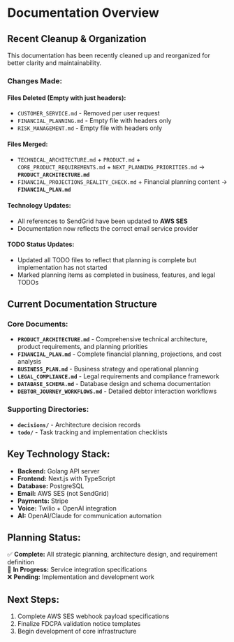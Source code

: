 # Documentation Overview

## Recent Cleanup & Organization

This documentation has been recently cleaned up and reorganized for better clarity and maintainability.

### Changes Made:

#### Files Deleted (Empty with just headers):
- `CUSTOMER_SERVICE.md` - Removed per user request
- `FINANCIAL_PLANNING.md` - Empty file with headers only
- `RISK_MANAGEMENT.md` - Empty file with headers only

#### Files Merged:
- `TECHNICAL_ARCHITECTURE.md` + `PRODUCT.md` + `CORE_PRODUCT_REQUIREMENTS.md` + `NEXT_PLANNING_PRIORITIES.md` → **`PRODUCT_ARCHITECTURE.md`**
- `FINANCIAL_PROJECTIONS_REALITY_CHECK.md` + Financial planning content → **`FINANCIAL_PLAN.md`**

#### Technology Updates:
- All references to SendGrid have been updated to **AWS SES**
- Documentation now reflects the correct email service provider

#### TODO Status Updates:
- Updated all TODO files to reflect that planning is complete but implementation has not started
- Marked planning items as completed in business, features, and legal TODOs

## Current Documentation Structure

### Core Documents:
- **`PRODUCT_ARCHITECTURE.md`** - Comprehensive technical architecture, product requirements, and planning priorities
- **`FINANCIAL_PLAN.md`** - Complete financial planning, projections, and cost analysis
- **`BUSINESS_PLAN.md`** - Business strategy and operational planning
- **`LEGAL_COMPLIANCE.md`** - Legal requirements and compliance framework
- **`DATABASE_SCHEMA.md`** - Database design and schema documentation
- **`DEBTOR_JOURNEY_WORKFLOWS.md`** - Detailed debtor interaction workflows

### Supporting Directories:
- **`decisions/`** - Architecture decision records
- **`todo/`** - Task tracking and implementation checklists

## Key Technology Stack:
- **Backend:** Golang API server
- **Frontend:** Next.js with TypeScript
- **Database:** PostgreSQL
- **Email:** AWS SES (not SendGrid)
- **Payments:** Stripe
- **Voice:** Twilio + OpenAI integration
- **AI:** OpenAI/Claude for communication automation

## Planning Status:
✅ **Complete:** All strategic planning, architecture design, and requirement definition  
🔄 **In Progress:** Service integration specifications  
❌ **Pending:** Implementation and development work

## Next Steps:
1. Complete AWS SES webhook payload specifications
2. Finalize FDCPA validation notice templates  
3. Begin development of core infrastructure